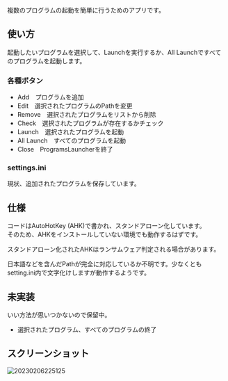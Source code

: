 複数のプログラムの起動を簡単に行うためのアプリです。  

## 使い方
起動したいプログラムを選択して、Launchを実行するか、All Launchですべてのプログラムを起動します。  

### 各種ボタン
- Add　プログラムを追加
- Edit　選択されたプログラムのPathを変更
- Remove　選択されたプログラムをリストから削除
- Check　選択されたプログラムが存在するかチェック
- Launch　選択されたプログラムを起動
- All Launch　すべてのプログラムを起動
- Close　ProgramsLauncherを終了

### settings.ini
現状、追加されたプログラムを保存しています。  

## 仕様
コードはAutoHotKey (AHK)で書かれ、スタンドアローン化しています。  
そのため、AHKをインストールしていない環境でも動作するはずです。  

スタンドアローン化されたAHKはランサムウェア判定される場合があります。  

日本語などを含んだPathが完全に対応しているか不明です。少なくともsetting.ini内で文字化けしますが動作するようです。

## 未実装
いい方法が思いつかないので保留中。  
- 選択されたプログラム、すべてのプログラムの終了

## スクリーンショット
![20230206225125](https://user-images.githubusercontent.com/97399080/216988877-4810a147-427d-495c-a4a7-9c5c99a86f39.png)
